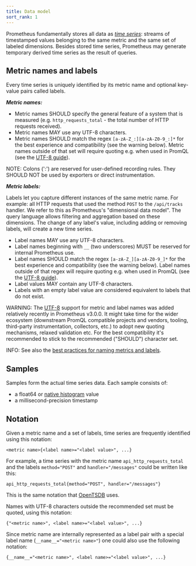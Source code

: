 ```yaml
---
title: Data model
sort_rank: 1
---
```


Prometheus fundamentally stores all data as [_time
series_](http://en.wikipedia.org/wiki/Time_series): streams of timestamped
values belonging to the same metric and the same set of labeled dimensions.
Besides stored time series, Prometheus may generate temporary derived time series
as the result of queries.

## Metric names and labels

Every time series is uniquely identified by its metric name and optional key-value pairs called labels.

***Metric names:***

* Metric names SHOULD specify the general feature of a system that is measured (e.g. `http_requests_total` - the total number of HTTP requests received).
* Metric names MAY use any UTF-8 characters.
* Metric names SHOULD match the regex `[a-zA-Z_:][a-zA-Z0-9_:]*` for the best experience and compatibility (see the warning below). Metric names outside of that set will require quoting e.g. when used in PromQL (see the [UTF-8 guide](../guides/utf8.md#querying)).

NOTE: Colons (':') are reserved for user-defined recording rules. They SHOULD NOT be used by exporters or direct instrumentation.

***Metric labels:***

Labels let you capture different instances of the same metric name. For example: all HTTP requests that used the method `POST` to the `/api/tracks` handler. We refer to this as Prometheus's "dimensional data model". The query language allows filtering and aggregation based on these dimensions. The change of any label's value, including adding or removing labels, will create a new time series.

* Label names MAY use any UTF-8 characters.
* Label names beginning with `__` (two underscores) MUST be reserved for internal Prometheus use.
* Label names SHOULD match the regex `[a-zA-Z_][a-zA-Z0-9_]*` for the best experience and compatibility (see the warning below). Label names outside of that regex will require quoting e.g. when used in PromQL (see the [UTF-8 guide](../guides/utf8.md#querying)).
* Label values MAY contain any UTF-8 characters.
* Labels with an empty label value are considered equivalent to labels that do not exist.

WARNING: The [UTF-8](../guides/utf8.md) support for metric and label names was added relatively recently in Prometheus v3.0.0. It might take time for the wider ecosystem (downstream PromQL compatible projects and vendors, tooling, third-party instrumentation, collectors, etc.) to adopt new quoting mechanisms, relaxed validation etc. For the best compatibility it's recommended to stick to the recommended ("SHOULD") character set.

INFO: See also the [best practices for naming metrics and labels](/docs/practices/naming/).

## Samples

Samples form the actual time series data. Each sample consists of:

* a float64 or [native histogram](https://prometheus.io/docs/specs/native_histograms/) value
* a millisecond-precision timestamp

## Notation

Given a metric name and a set of labels, time series are frequently identified
using this notation:

    <metric name>{<label name>="<label value>", ...}

For example, a time series with the metric name `api_http_requests_total` and
the labels `method="POST"` and `handler="/messages"` could be written like
this:

    api_http_requests_total{method="POST", handler="/messages"}

This is the same notation that [OpenTSDB](http://opentsdb.net/) uses.

Names with UTF-8 characters outside the recommended set must be quoted, using
this notation:

    {"<metric name>", <label name>="<label value>", ...}

Since metric name are internally represented as a label pair
with a special label name (`__name__="<metric name>"`) one could also use the following notation:

    {__name__="<metric name>", <label name>="<label value>", ...}

